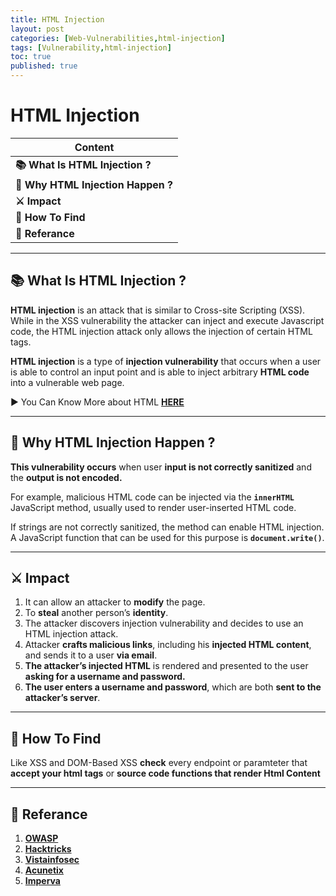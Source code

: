 ```yaml
---
title: HTML Injection
layout: post
categories: [Web-Vulnerabilities,html-injection]
tags: [Vulnerability,html-injection]
toc: true
published: true
---
```


# HTML Injection

| Content                            |
| ---------------------------------- |
| **📚 What Is HTML Injection ?**    |
| **🤔 Why HTML Injection Happen ?** |
| **⚔ Impact**                       |
| **🔎 How To Find**                 |
| **📕 Referance**                   |

---

## 📚 What Is HTML Injection ?

**HTML injection**  is an attack that is similar to Cross-site Scripting (XSS). While in the XSS vulnerability the attacker can inject and execute Javascript code, the HTML injection attack only allows the injection of certain HTML tags.

**HTML injection** is a type of **injection vulnerability** that occurs when a user is able to control an input point and is able to inject arbitrary **HTML code** into a vulnerable web page.

▶ You Can Know More about HTML **[HERE](https://www.w3schools.com/html/)**

---

## 🤔 Why HTML Injection Happen ?

**This vulnerability occurs** when user **input is not correctly sanitized** and the **output is not encoded.**

For example, malicious HTML code can be injected via the **`innerHTML`** JavaScript method, usually used to render user-inserted HTML code.

If strings are not correctly sanitized, the method can enable HTML injection. A JavaScript function that can be used for this purpose is **`document.write()`**.

---

## ⚔ Impact

1. It can allow an attacker to **modify** the page.
3. To **steal** another person’s **identity**.
4. The attacker discovers injection vulnerability and decides to use an HTML injection attack. 
5. Attacker **crafts malicious links**, including his **injected HTML content**, and sends it to a user **via email**. 
6. **The attacker’s injected HTML** is rendered and presented to the user **asking for a username and password.** 
7. **The user enters a username and password**, which are both **sent to the attacker’s server**.

---

## 🔎 How To Find

Like XSS and DOM-Based XSS **check** every endpoint or paramteter that **accept your html tags** or **source code functions that render Html Content** 

---

## 📕 Referance

1. **[OWASP](https://owasp.org/www-project-web-security-testing-guide/latest/4-Web_Application_Security_Testing/11-Client-side_Testing/03-Testing_for_HTML_Injection)**
3. **[Hacktricks](https://book.hacktricks.xyz/pentesting-web/dangling-markup-html-scriptless-injection)**
4. **[Vistainfosec](https://www.vistainfosec.com/blog/comprehensive-guide-on-html-injection/)**
5. **[Acunetix](https://www.acunetix.com/vulnerabilities/web/html-injection/)**
6. **[Imperva](https://www.imperva.com/learn/application-security/html-injection/)**
